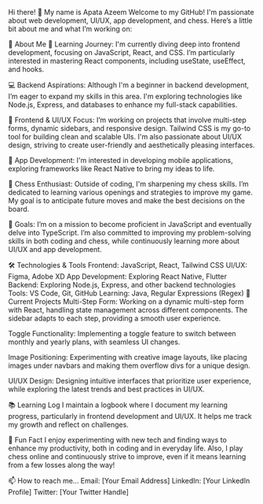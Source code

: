 

<!--
**Azimapata/Azimapata** is a ✨ _special_ ✨ repository because its `README.md` (this file) appears on your GitHub profile.

Here are some ideas to get you started:

- 🔭 I’m currently working on ...
- 🌱 I’m currently learning ...
- 👯 I’m looking to collaborate on ...
- 🤔 I’m looking for help with ...
- 💬 Ask me about ...
- 📫 How to reach me: ...
- 😄 Pronouns: ...
- ⚡ Fun fact: ...
-->  

Hi there! 👋 My name is Apata Azeem
Welcome to my GitHub! I'm passionate about web development, UI/UX, app development, and chess. Here’s a little bit about me and what I’m working on:

🚀 About Me
🌱 Learning Journey: I'm currently diving deep into frontend development, focusing on JavaScript, React, and CSS. I’m particularly interested in mastering React components, including useState, useEffect, and hooks.

💻 Backend Aspirations: Although I'm a beginner in backend development, I’m eager to expand my skills in this area. I'm exploring technologies like Node.js, Express, and databases to enhance my full-stack capabilities.

🎨 Frontend & UI/UX Focus: I’m working on projects that involve multi-step forms, dynamic sidebars, and responsive design. Tailwind CSS is my go-to tool for building clean and scalable UIs. I'm also passionate about UI/UX design, striving to create user-friendly and aesthetically pleasing interfaces.

📱 App Development: I'm interested in developing mobile applications, exploring frameworks like React Native to bring my ideas to life.

🧠 Chess Enthusiast: Outside of coding, I'm sharpening my chess skills. I’m dedicated to learning various openings and strategies to improve my game. My goal is to anticipate future moves and make the best decisions on the board.

🎯 Goals: I’m on a mission to become proficient in JavaScript and eventually delve into TypeScript. I’m also committed to improving my problem-solving skills in both coding and chess, while continuously learning more about UI/UX and app development.

🛠️ Technologies & Tools
Frontend: JavaScript, React, Tailwind CSS
UI/UX: Figma, Adobe XD
App Development: Exploring React Native, Flutter
Backend: Exploring Node.js, Express, and other backend technologies
Tools: VS Code, Git, GitHub
Learning: Java, Regular Expressions (Regex)
📝 Current Projects
Multi-Step Form: Working on a dynamic multi-step form with React, handling state management across different components. The sidebar adapts to each step, providing a smooth user experience.

Toggle Functionality: Implementing a toggle feature to switch between monthly and yearly plans, with seamless UI changes.

Image Positioning: Experimenting with creative image layouts, like placing images under navbars and making them overflow divs for a unique design.

UI/UX Design: Designing intuitive interfaces that prioritize user experience, while exploring the latest trends and best practices in UI/UX.

📚 Learning Log
I maintain a logbook where I document my learning progress, particularly in frontend development and UI/UX. It helps me track my growth and reflect on challenges.

🌟 Fun Fact
I enjoy experimenting with new tech and finding ways to enhance my productivity, both in coding and in everyday life. Also, I play chess online and continuously strive to improve, even if it means learning from a few losses along the way!

📫 How to reach me...
Email: [Your Email Address]
LinkedIn: [Your LinkedIn Profile]
Twitter: [Your Twitter Handle]

